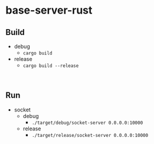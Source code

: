 # base-server-rust

## Build
 - debug
   - `cargo build`
 - release
   - `cargo build --release`

<br/>

## Run
 - socket
   - debug
     - `./target/debug/socket-server 0.0.0.0:10000`
   - release
     - `./target/release/socket-server 0.0.0.0:10000`

